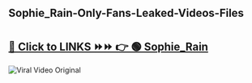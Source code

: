 
 ## Sophie_Rain-Only-Fans-Leaked-Videos-Files

# <h2><a href="https://mediaupload.pro?Sophie_Rain">🔗 Click to LINKS ⏩⏩ 👉 🟢 Sophie_Rain </a></h2>

<a href="https://mediaupload.pro?Sophie_Rain" rel="nofollow" data-target="animated-image.originalLink"><img src="https://i.ibb.co.com/xMMVF88/686577567.gif" alt="Viral Video Original" style="max-width: 100%; display: inline-block;" data-target="animated-image.originalImage"></a>